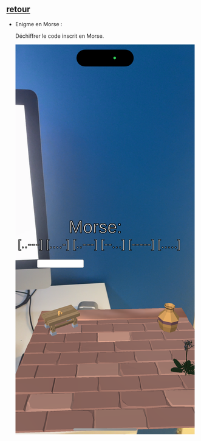 ## [retour](/ressources/Enigmes.md)

- Enigme en Morse :
  
  Déchiffrer le code inscrit en Morse.

  ![](/Images/IMG_1557.PNG)
